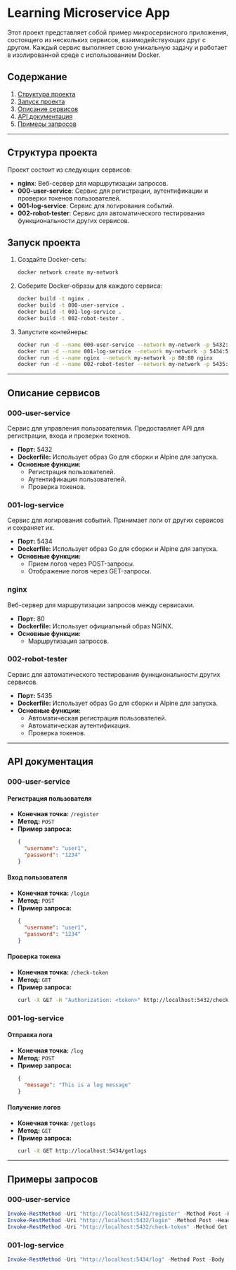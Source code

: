 # Learning Microservice App

Этот проект представляет собой пример микросервисного приложения, состоящего из нескольких сервисов, взаимодействующих друг с другом. Каждый сервис выполняет свою уникальную задачу и работает в изолированной среде с использованием Docker.

## Содержание
1. [Структура проекта](#структура-проекта)
2. [Запуск проекта](#запуск-проекта)
3. [Описание сервисов](#описание-сервисов)
4. [API документация](#api-документация)
5. [Примеры запросов](#примеры-запросов)

---

## Структура проекта

Проект состоит из следующих сервисов:
- **nginx**: Веб-сервер для маршрутизации запросов.
- **000-user-service**: Сервис для регистрации, аутентификации и проверки токенов пользователей.
- **001-log-service**: Сервис для логирования событий.
- **002-robot-tester**: Сервис для автоматического тестирования функциональности других сервисов.


## Запуск проекта

1. Создайте Docker-сеть:
   ```bash
   docker network create my-network
   ```

2. Соберите Docker-образы для каждого сервиса:
   ```bash
   docker build -t nginx .
   docker build -t 000-user-service .
   docker build -t 001-log-service .
   docker build -t 002-robot-tester .
   ```

3. Запустите контейнеры:
   ```bash
   docker run -d --name 000-user-service --network my-network -p 5432:5432 000-user-service
   docker run -d --name 001-log-service --network my-network -p 5434:5434 001-log-service
   docker run -d --name nginx --network my-network -p 80:80 nginx
   docker run -d --name 002-robot-tester --network my-network -p 5435:5435 002-robot-tester
   ```

---

## Описание сервисов

### 000-user-service
Сервис для управления пользователями. Предоставляет API для регистрации, входа и проверки токенов.

- **Порт:** 5432
- **Dockerfile:** Использует образ Go для сборки и Alpine для запуска.
- **Основные функции:**
  - Регистрация пользователей.
  - Аутентификация пользователей.
  - Проверка токенов.

### 001-log-service
Сервис для логирования событий. Принимает логи от других сервисов и сохраняет их.

- **Порт:** 5434
- **Dockerfile:** Использует образ Go для сборки и Alpine для запуска.
- **Основные функции:**
  - Прием логов через POST-запросы.
  - Отображение логов через GET-запросы.

### nginx
Веб-сервер для маршрутизации запросов между сервисами.

- **Порт:** 80
- **Dockerfile:** Использует официальный образ NGINX.
- **Основные функции:**
  - Маршрутизация запросов.

### 002-robot-tester
Сервис для автоматического тестирования функциональности других сервисов.

- **Порт:** 5435
- **Dockerfile:** Использует образ Go для сборки и Alpine для запуска.
- **Основные функции:**
  - Автоматическая регистрация пользователей.
  - Автоматическая аутентификация.
  - Проверка токенов.

---

## API документация

### 000-user-service

#### Регистрация пользователя
- **Конечная точка:** `/register`
- **Метод:** `POST`
- **Пример запроса:**
  ```json
  {
    "username": "user1",
    "password": "1234"
  }
  ```

#### Вход пользователя
- **Конечная точка:** `/login`
- **Метод:** `POST`
- **Пример запроса:**
  ```json
  {
    "username": "user1",
    "password": "1234"
  }
  ```

#### Проверка токена
- **Конечная точка:** `/check-token`
- **Метод:** `GET`
- **Пример запроса:**
  ```bash
  curl -X GET -H "Authorization: <token>" http://localhost:5432/check-token
  ```

### 001-log-service

#### Отправка лога
- **Конечная точка:** `/log`
- **Метод:** `POST`
- **Пример запроса:**
  ```json
  {
    "message": "This is a log message"
  }
  ```

#### Получение логов
- **Конечная точка:** `/getlogs`
- **Метод:** `GET`
- **Пример запроса:**
  ```bash
  curl -X GET http://localhost:5434/getlogs
  ```

---

## Примеры запросов

### 000-user-service
```powershell
Invoke-RestMethod -Uri "http://localhost:5432/register" -Method Post -Headers @{"Content-Type"="application/json"} -Body '{"username":"user1","password":"1234"}'
Invoke-RestMethod -Uri "http://localhost:5432/login" -Method Post -Headers @{"Content-Type"="application/json"} -Body '{"username":"user1","password":"1234"}'
Invoke-RestMethod -Uri "http://localhost:5432/check-token" -Method Get -Headers @{"Authorization"="<token>"}
```

### 001-log-service
```powershell
Invoke-RestMethod -Uri "http://localhost:5434/log" -Method Post -Body (@{message = "This is a log message from PowerShell"} | ConvertTo-Json) -ContentType "application/json"
```
